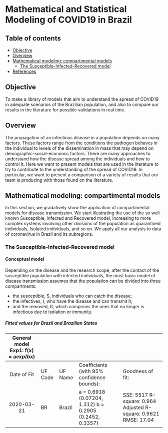 # Mathematical and Statistical Modeling of COVID19 in Brazil


## Table of contents
* [Objective](#Objective)
* [Overview](#Overview)
* [Mathematical modeling: compartimental models](#Mathematical)
  * [The Susceptible-Infected-Recovered model](#SIR)
* [References](#references)

## Objective

To make a library of models that aim to understand the spread of COVID19 in adequate scenarios of the Brazilian population, and also to compare our results in the literature for possible validations in real time.

## Overview

  The propagation of an infectious disease in a population depends on many factors. These factors range from the conditions the pathogen behaves in  the individual to levels of the dissemination in mass that may depend on demographic-social-economic factors. There are many approaches to understand how the disease spread among the individuals and how  to control it. Here we want to present models that are used in the literature to try to contribute to the understanding of the spread of COVID19. In particular, we want to present a comparison of a variety of results that our team is producing with those found on the literature. 

## Mathematical modeling: compartimental models

  In this section, we gradatively show the application of compartimental models for disease transmission. We start illustrating the use of the so well known Susceptible, infected and Recovered model, increasing to more complex systems involving other divisions of the population as quarantined individuals, Isolated individuals, and so on. We apply all our analysis to data of coronavirus in Brazil and its subregions.  

### The Susceptible-Infected-Recovered model

#### Conceptual model

  Depending on the disease and the research scope, after the contact of the susceptible population with infected individuals, the most basic model of disease transmission assumes that the population can be divided into three compartments: 

  * the susceptible, S, individuals who can catch the disease;
  * the infectives, I, who have the disease and can transmit it; 
  * and the removed, R, which comprises the ones that no longer is infectious due to isolation or immunity.


##### Fitted values for Brazil and Brazilian States

| General model Exp1:   f(x) = a*exp(b*x) |         |         |                                                                     |                                                                    |
|:---------------------------------------:|---------|---------|---------------------------------------------------------------------|--------------------------------------------------------------------|
| Date of Fit                             | UF Code | UF Name | Coefficients (with 95% confidence bounds):                          | Goodness of fit:                                                   |
| 2020-03-21                              | BR      | Brazil  | a =      0.6918  (0.07204, 1.312) b =      0.2905  (0.2452, 0.3357) | SSE: 5517  R-square: 0.964  Adjusted R-square: 0.9621  RMSE: 17.04 |


